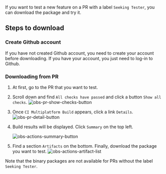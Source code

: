 If you want to test a new feature on a PR with a label `Seeking Tester`,
you can download the package and try it.

## Steps to download

### Create Github account

If you have not created Github account, you need to create your account before downloading.
If you have your account, you just need to log-in to Github.

### Downloading from PR

1. At first, go to the PR that you want to test.
2. Scroll down and find `All checks have passed` and click a button `Show all checks`.
   ![obs-pr-show-checks-button](https://user-images.githubusercontent.com/780600/156292381-484b3f9b-62da-4374-8542-9b39f076fa55.png)
3. Once `CI Multiplatform Build` appears, click a link `Details`.
   ![obs-pr-detail-button](https://user-images.githubusercontent.com/780600/156292409-829bbdd8-08af-45fb-8d31-e338d0ffbcaa.png)
4. Build results will be displayed. Click `Summary` on the top left.

   ![obs-actions-summary-button](https://user-images.githubusercontent.com/780600/156292434-878f0782-1e91-4a29-8f26-d11dfd00acc5.png)
5. Find a section `Artifacts` on the bottom. Finally, download the package you want to test.
   ![obs-actions-artifact-list](https://user-images.githubusercontent.com/780600/156292453-c01beeb8-1264-4357-bc5e-535a7ab676ba.png)

Note that the binary packages are not available for PRs without the label `Seeking Tester`.
